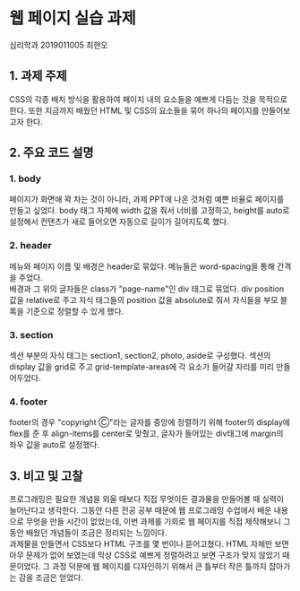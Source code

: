 # **웹 페이지 실습 과제**
심리학과 2019011005 최현오   

## 1. 과제 주제
CSS의 각종 배치 방식을 활용하여 페이지 내의 요소들을 예쁘게 다듬는 것을 목적으로 한다. 또한 지금까지 배웠던 HTML 및 CSS의 요소들을 묶어 하나의 페이지를 만들어보고자 한다.
## 2. 주요 코드 설명
### 1. body
페이지가 화면애 꽉 차는 것이 아니라, 과제 PPT에 나온 것처럼 예쁜 비율로 페이지를 만들고 싶었다. body 태그 자체에 width 값을 줘서 너비를 고정하고, height를 auto로 설정해서 컨탠츠가 새로 들어오면 자동으로 길이가 길어지도록 했다.
### 2. header
메뉴와 페이지 이름 및 배경은 header로 묶었다. 메뉴들은 word-spacing을 통해 간격을 주었다.   
배경과 그 위의 글자들은 class가 "page-name"인 div 태그로 묶었다. div position 값을 relative로 주고 자식 태그들의 position 값을 absolute로 줘서 자식들을 부모 블록을 기준으로 정렬할 수 있게 했다.
### 3. section
섹션 부분의 자식 태그는 section1, section2, photo, aside로 구성했다. 섹션의 display 값을 grid로 주고 grid-template-areas에 각 요소가 들어갈 자리를 미리 만들어두었다.
### 4. footer
footer의 경우 "copyright Ⓒ"라는 글자를 중앙에 정렬하기 위해 footer의 display에 flex를 준 후 align-items를
center로 맞췄고, 글자가 들어있는 div태그에 margin의 좌우 값을 auto로 설정했다.
## 3. 비고 및 고찰
프로그래밍은 필요한 개념을 외울 때보다 직접 무엇이든 결과물을 만들어볼 때 실력이 늘어난다고 생각한다. 그동안 다른 전공 공부 때문에 웹 프로그래밍 수업에서 배운 내용으로 무엇을 만들 시간이 없었는데, 이번 과제를 기회로 웹 페이지를 직접 제작해보니 그동안 배웠던 개념들이 조금은 정리되는 느낌이다.   
과제물을 만들면서 CSS보다 HTML 구조를 몇 번이나 뜯어고쳤다. HTML 자체만 보면 아무 문제가 없어 보였는데 막상 CSS로 예쁘게 정렬하려고 보면 구조가 맞지 않았기 때문이었다. 그 과정 덕분에 웹 페이지를 디자인하기 위해서 큰 틀부터 작은 틀까지 잡아가는 감을 조금은 얻었다.